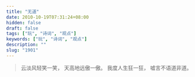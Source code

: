 ```yaml
---
title: "无道"
date: 2010-10-19T07:31:24+08:00
hidden: false
draft: false
tags: ["玩", "诗词", "观点"]
keywords: ["玩", "诗词", "观点"]
description: ""
slug: "1901"
---
```


> 云淡风轻笑一笑，
> 天高地远傲一傲。
> 我度人生狂一狂，
> 嘘言不语道非道。
<!--more-->